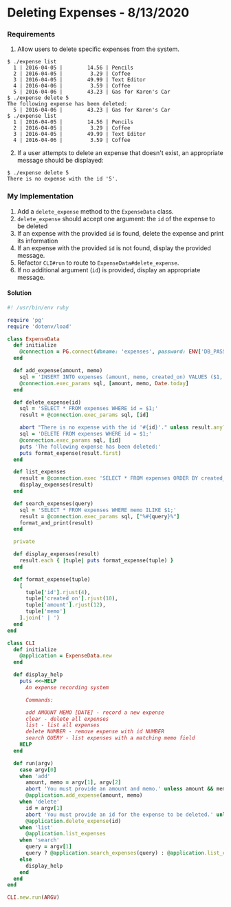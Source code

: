 
# Deleting Expenses - 8/13/2020

### Requirements

1. Allow users to delete specific expenses from the system.

```
$ ./expense list
  1 | 2016-04-05 |        14.56 | Pencils
  2 | 2016-04-05 |         3.29 | Coffee
  3 | 2016-04-05 |        49.99 | Text Editor
  4 | 2016-04-06 |         3.59 | Coffee
  5 | 2016-04-06 |        43.23 | Gas for Karen's Car
$ ./expense delete 5
The following expense has been deleted:
  5 | 2016-04-06 |        43.23 | Gas for Karen's Car
$ ./expense list
  1 | 2016-04-05 |        14.56 | Pencils
  2 | 2016-04-05 |         3.29 | Coffee
  3 | 2016-04-05 |        49.99 | Text Editor
  4 | 2016-04-06 |         3.59 | Coffee
```

2. If a user attempts to delete an expense that doesn't exist, an appropriate message should be displayed:

```
$ ./expense delete 5
There is no expense with the id '5'.
```

### My Implementation

1. Add a `delete_expense` method to the `ExpenseData` class.
2. `delete_expense` should accept one argument: the `id` of the expense to be deleted
3. If an expense with the provided `id` is found, delete the expense and print its information
4. If an expense with the provided `id` is not found, display the provided message.
5. Refactor `CLI#run` to route to `ExpenseData#delete_expense`.
6. If no additional argument (`id`) is provided, display an appropriate message.

#### Solution

```ruby
#! /usr/bin/env ruby

require 'pg'
require 'dotenv/load'

class ExpenseData
  def initialize
    @connection = PG.connect(dbname: 'expenses', password: ENV['DB_PASSWORD'])
  end

  def add_expense(amount, memo)
    sql = 'INSERT INTO expenses (amount, memo, created_on) VALUES ($1, $2, $3);'
    @connection.exec_params sql, [amount, memo, Date.today]
  end

  def delete_expense(id)
    sql = 'SELECT * FROM expenses WHERE id = $1;'
    result = @connection.exec_params sql, [id]

    abort "There is no expense with the id '#{id}'." unless result.any?
    sql = 'DELETE FROM expenses WHERE id = $1;'
    @connection.exec_params sql, [id]
    puts 'The following expense has been deleted:'
    puts format_expense(result.first)
  end

  def list_expenses
    result = @connection.exec 'SELECT * FROM expenses ORDER BY created_on;'
    display_expenses(result)
  end

  def search_expenses(query)
    sql = 'SELECT * FROM expenses WHERE memo ILIKE $1;'
    result = @connection.exec_params sql, ["%#{query}%"]
    format_and_print(result)
  end

  private

  def display_expenses(result)
    result.each { |tuple| puts format_expense(tuple) }
  end

  def format_expense(tuple)
    [
      tuple['id'].rjust(4),
      tuple['created_on'].rjust(10),
      tuple['amount'].rjust(12),
      tuple['memo']
    ].join(' | ')
  end
end

class CLI
  def initialize
    @application = ExpenseData.new
  end

  def display_help
    puts <<~HELP
      An expense recording system

      Commands:

      add AMOUNT MEMO [DATE] - record a new expense
      clear - delete all expenses
      list - list all expenses
      delete NUMBER - remove expense with id NUMBER
      search QUERY - list expenses with a matching memo field
    HELP
  end

  def run(argv)
    case argv[0]
    when 'add'
      amount, memo = argv[1], argv[2]
      abort 'You must provide an amount and memo.' unless amount && memo
      @application.add_expense(amount, memo)
    when 'delete'
      id = argv[1]
      abort 'You must provide an id for the expense to be deleted.' unless id
      @application.delete_expense(id)
    when 'list'
      @application.list_expenses
    when 'search'
      query = argv[1]
      query ? @application.search_expenses(query) : @application.list_expenses
    else
      display_help
    end
  end
end

CLI.new.run(ARGV)
```
